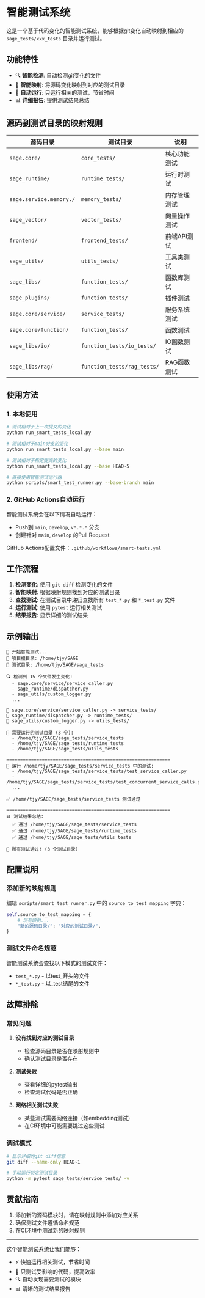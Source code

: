 # 智能测试系统

这是一个基于代码变化的智能测试系统，能够根据git变化自动映射到相应的 `sage_tests/xxx_tests` 目录并运行测试。

## 功能特性

- 🔍 **智能检测**: 自动检测git变化的文件
- 📁 **智能映射**: 将源码变化映射到对应的测试目录
- 🧪 **自动运行**: 只运行相关的测试，节省时间
- 📊 **详细报告**: 提供测试结果总结

## 源码到测试目录的映射规则

| 源码目录 | 测试目录 | 说明 |
|----------|----------|------|
| `sage.core/` | `core_tests/` | 核心功能测试 |
| `sage_runtime/` | `runtime_tests/` | 运行时测试 |
| `sage.service.memory./` | `memory_tests/` | 内存管理测试 |
| `sage_vector/` | `vector_tests/` | 向量操作测试 |
| `frontend/` | `frontend_tests/` | 前端API测试 |
| `sage_utils/` | `utils_tests/` | 工具类测试 |
| `sage_libs/` | `function_tests/` | 函数库测试 |
| `sage_plugins/` | `function_tests/` | 插件测试 |
| `sage.core/service/` | `service_tests/` | 服务系统测试 |
| `sage.core/function/` | `function_tests/` | 函数测试 |
| `sage_libs/io/` | `function_tests/io_tests/` | IO函数测试 |
| `sage_libs/rag/` | `function_tests/rag_tests/` | RAG函数测试 |

## 使用方法

### 1. 本地使用

```bash
# 测试相对于上一次提交的变化
python run_smart_tests_local.py

# 测试相对于main分支的变化  
python run_smart_tests_local.py --base main

# 测试相对于指定提交的变化
python run_smart_tests_local.py --base HEAD~5

# 直接使用智能测试运行器
python scripts/smart_test_runner.py --base-branch main
```

### 2. GitHub Actions自动运行

智能测试系统会在以下情况自动运行：
- Push到 `main`, `develop`, `v*.*.*` 分支
- 创建针对 `main`, `develop` 的Pull Request

GitHub Actions配置文件：`.github/workflows/smart-tests.yml`

## 工作流程

1. **检测变化**: 使用 `git diff` 检测变化的文件
2. **智能映射**: 根据映射规则找到对应的测试目录
3. **查找测试**: 在测试目录中递归查找所有 `test_*.py` 和 `*_test.py` 文件
4. **运行测试**: 使用 `pytest` 运行相关测试
5. **结果报告**: 显示详细的测试结果

## 示例输出

```
🚀 开始智能测试...
📂 项目根目录: /home/tjy/SAGE
📂 测试目录: /home/tjy/SAGE/sage_tests

🔍 检测到 15 个文件发生变化:
  - sage.core/service/service_caller.py
  - sage_runtime/dispatcher.py
  - sage_utils/custom_logger.py
  ...

📁 sage.core/service/service_caller.py -> service_tests/
📁 sage_runtime/dispatcher.py -> runtime_tests/
📁 sage_utils/custom_logger.py -> utils_tests/

🎯 需要运行的测试目录 (3 个):
  - /home/tjy/SAGE/sage_tests/service_tests
  - /home/tjy/SAGE/sage_tests/runtime_tests
  - /home/tjy/SAGE/sage_tests/utils_tests

============================================================
🧪 运行 /home/tjy/SAGE/sage_tests/service_tests 中的测试:
  - /home/tjy/SAGE/sage_tests/service_tests/test_service_caller.py
  - /home/tjy/SAGE/sage_tests/service_tests/test_concurrent_service_calls.py
  ...

✅ /home/tjy/SAGE/sage_tests/service_tests 测试通过

============================================================
📊 测试结果总结:
  ✅ 通过 /home/tjy/SAGE/sage_tests/service_tests
  ✅ 通过 /home/tjy/SAGE/sage_tests/runtime_tests
  ✅ 通过 /home/tjy/SAGE/sage_tests/utils_tests

🎉 所有测试通过! (3 个测试目录)
```

## 配置说明

### 添加新的映射规则

编辑 `scripts/smart_test_runner.py` 中的 `source_to_test_mapping` 字典：

```python
self.source_to_test_mapping = {
    # 现有映射...
    "新的源码目录/": "对应的测试目录/",
}
```

### 测试文件命名规范

智能测试系统会查找以下模式的测试文件：
- `test_*.py` - 以test_开头的文件
- `*_test.py` - 以_test结尾的文件

## 故障排除

### 常见问题

1. **没有找到对应的测试目录**
   - 检查源码目录是否在映射规则中
   - 确认测试目录是否存在

2. **测试失败**
   - 查看详细的pytest输出
   - 检查测试代码是否正确

3. **网络相关测试失败**
   - 某些测试需要网络连接（如embedding测试）
   - 在CI环境中可能需要跳过这些测试

### 调试模式

```bash
# 显示详细的git diff信息
git diff --name-only HEAD~1

# 手动运行特定测试目录
python -m pytest sage_tests/service_tests/ -v
```

## 贡献指南

1. 添加新的源码模块时，请在映射规则中添加对应关系
2. 确保测试文件遵循命名规范
3. 在CI环境中测试新的映射规则

---

这个智能测试系统让我们能够：
- ⚡ 快速运行相关测试，节省时间
- 🎯 只测试受影响的代码，提高效率  
- 🔍 自动发现需要测试的模块
- 📊 清晰的测试结果报告
